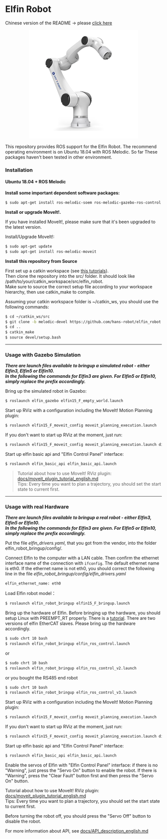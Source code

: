 Elfin Robot
======


Chinese version of the README -> please [click here](./README_cn.md)


<p align="center">
  <img src="docs/images/elfin.png" />
</p>

This repository provides ROS support for the Elfin Robot. The recommend operating environment is on Ubuntu 18.04 with ROS Melodic. So far These packages haven't been tested in other environment.

### Installation

#### Ubuntu 18.04 + ROS Melodic

**Install some important dependent software packages:**
```sh
$ sudo apt-get install ros-melodic-soem ros-melodic-gazebo-ros-control ros-melodic-ros-control ros-melodic-ros-controllers
```
**Install or upgrade MoveIt!.** 

If you have installed MoveIt!, please make sure that it's been upgraded to the latest version.

Install/Upgrade MoveIt!:

```sh
$ sudo apt-get update
$ sudo apt-get install ros-melodic-moveit
```

**Install this repository from Source**

First set up a catkin workspace (see [this tutorials](http://wiki.ros.org/catkin/Tutorials)).  
Then clone the repository into the src/ folder. It should look like /path/to/your/catkin_workspace/src/elfin_robot.  
Make sure to source the correct setup file according to your workspace hierarchy, then use catkin_make to compile.  

Assuming your catkin workspace folder is ~/catkin_ws, you should use the following commands:
```sh
$ cd ~/catkin_ws/src
$ git clone -b melodic-devel https://github.com/hans-robot/elfin_robot.git
$ cd ..
$ catkin_make
$ source devel/setup.bash
```


---

### Usage with Gazebo Simulation

***There are launch files available to bringup a simulated robot - either Elfin3, Elfin5 or Elfin10.  
In the following the commands for Elfin3 are given. For Elfin5 or Elfin10, simply replace the prefix accordingly.***

Bring up the simulated robot in Gazebo:
```sh
$ roslaunch elfin_gazebo elfin15_F_empty_world.launch
```

Start up RViz with a configuration including the MoveIt! Motion Planning plugin:
```sh
$ roslaunch elfin15_F_moveit_config moveit_planning_execution.launch
```
If you don't want to start up RViz at the moment, just run:
```sh
$ roslaunch elfin15_F_moveit_config moveit_planning_execution.launch display:=false
```

Start up elfin basic api and "Elfin Control Panel" interface:
```sh
$ roslaunch elfin_basic_api elfin_basic_api.launch
```

> Tutorial about how to use MoveIt! RViz plugin: [docs/moveit_plugin_tutorial_english.md](docs/moveit_plugin_tutorial_english.md)  
Tips:
Every time you want to plan a trajectory, you should set the start state to current first.


---

###  Usage with real Hardware

***There are launch files available to bringup a real robot - either Elfin3, Elfin5 or Elfin10.  
In the following the commands for Elfin3 are given. For Elfin5 or Elfin10, simply replace the prefix accordingly.***

Put the file *elfin_drivers.yaml*, that you got from the vendor, into the folder elfin_robot_bringup/config/.

Connect Elfin to the computer with a LAN cable. Then confirm the ethernet interface name of the connection with `ifconfig`. The default ethernet name is eth0. If the ethernet name is not eth0, you should correct the following line in the file *elfin_robot_bringup/config/elfin_drivers.yaml* 

```
elfin_ethernet_name: eth0
```

Load Elfin robot model：
```sh
$ roslaunch elfin_robot_bringup elfin15_F_bringup.launch
```

Bring up the hardware of Elfin. Before bringing up the hardware, you should setup Linux with PREEMPT_RT properly. There is a [tutorial](https://wiki.linuxfoundation.org/realtime/documentation/howto/applications/preemptrt_setup). There are two versions of elfin EtherCAT slaves. Please bring up the hardware accordingly.

```sh
$ sudo chrt 10 bash
$ roslaunch elfin_robot_bringup elfin_ros_control.launch
```
or
```sh
$ sudo chrt 10 bash
$ roslaunch elfin_robot_bringup elfin_ros_control_v2.launch
```
or you bought the RS485 end robot
```sh
$ sudo chrt 10 bash
$ roslaunch elfin_robot_bringup elfin_ros_control_v3.launch
```

Start up RViz with a configuration including the MoveIt! Motion Planning plugin:
```sh
$ roslaunch elfin15_F_moveit_config moveit_planning_execution.launch
```
If you don't want to start up RViz at the moment, just run:
```sh
$ roslaunch elfin15_F_moveit_config moveit_planning_execution.launch display:=false
```

Start up elfin basic api and "Elfin Control Panel" interface:
```sh
$ roslaunch elfin_basic_api elfin_basic_api.launch
```

Enable the servos of Elfin with "Elfin Control Panel" interface: if there is no "Warning", just press the "Servo On" button to enable the robot. If there is "Warning", press the "Clear Fault" button first and then press the "Servo On" button.

Tutorial about how to use MoveIt! RViz plugin: [docs/moveit_plugin_tutorial_english.md](docs/moveit_plugin_tutorial_english.md)  
Tips:
Every time you want to plan a trajectory, you should set the start state to current first.

Before turning the robot off, you should press the "Servo Off" button to disable the robot.

For more information about API, see [docs/API_description_english.md](docs/API_description_english.md)
